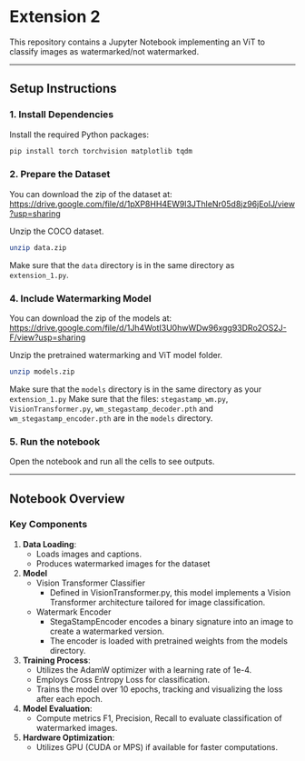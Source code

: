 # Extension 2

This repository contains a Jupyter Notebook implementing an ViT to classify images as watermarked/not watermarked.

---

## Setup Instructions

### 1. Install Dependencies
Install the required Python packages:
```bash
pip install torch torchvision matplotlib tqdm
```

### 2. Prepare the Dataset

You can download the zip of the dataset at: https://drive.google.com/file/d/1pXP8HH4EW9l3JThleNr05d8jz96jEoIJ/view?usp=sharing

Unzip the COCO dataset.
```bash
unzip data.zip
```

Make sure that the `data` directory is in the same directory as `extension_1.py`.


### 4. Include Watermarking Model

You can download the zip of the models at: https://drive.google.com/file/d/1Jh4WotI3U0hwWDw96xgg93DRo2OS2J-F/view?usp=sharing

Unzip the pretrained watermarking and ViT model folder.
```bash
unzip models.zip
```

Make sure that the `models` directory is in the same directory as your `extension_1.py`
Make sure that the files: `stegastamp_wm.py`, `VisionTransformer.py`, `wm_stegastamp_decoder.pth` and `wm_stegastamp_encoder.pth` are in the `models` directory.

### 5. Run the notebook

Open the notebook and run all the cells to see outputs.

---

## Notebook Overview

### Key Components
1. **Data Loading**:
    - Loads images and captions.
    - Produces watermarked images for the dataset
2. **Model**
   - Vision Transformer Classifier
      - Defined in VisionTransformer.py, this model implements a Vision Transformer architecture tailored for image classification.
   - Watermark Encoder
      - StegaStampEncoder encodes a binary signature into an image to create a watermarked version.
      - The encoder is loaded with pretrained weights from the models directory.
3. **Training Process**:
   - Utilizes the AdamW optimizer with a learning rate of 1e-4.
   - Employs Cross Entropy Loss for classification.
   - Trains the model over 10 epochs, tracking and visualizing the loss after each epoch.
4. **Model Evaluation**:
    - Compute metrics F1, Precision, Recall to evaluate classification of watermarked images.
5. **Hardware Optimization**:
    - Utilizes GPU (CUDA or MPS) if available for faster computations.